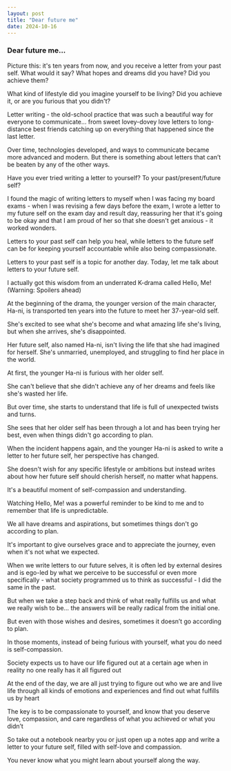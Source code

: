 ```yaml
---
layout: post
title: "Dear future me"
date: 2024-10-16
---
```


### Dear future me...

Picture this: it's ten years from now, and you receive a letter from your past self. What would it say? What hopes and dreams did you have? Did you achieve them?

What kind of lifestyle did you imagine yourself to be living? Did you achieve it, or are you furious that you didn't?

Letter writing - the old-school practice that was such a beautiful way for everyone to communicate… from sweet lovey-dovey love letters to long-distance best friends catching up on everything that happened since the last letter.

Over time, technologies developed, and ways to communicate became more advanced and modern. But there is something about letters that can’t be beaten by any of the other ways.

Have you ever tried writing a letter to yourself? To your past/present/future self?

I found the magic of writing letters to myself when I was facing my board exams - when I was revising a few days before the exam, I wrote a letter to my future self on the exam day and result day, reassuring her that it's going to be okay and that I am proud of her so that she doesn't get anxious - it worked wonders.

Letters to your past self can help you heal, while letters to the future self can be for keeping yourself accountable while also being compassionate.

Letters to your past self is a topic for another day. Today, let me talk about letters to your future self.

I actually got this wisdom from an underrated K-drama called Hello, Me! (Warning: Spoilers ahead)

At the beginning of the drama, the younger version of the main character, Ha-ni, is transported ten years into the future to meet her 37-year-old self.

She's excited to see what she's become and what amazing life she's living, but when she arrives, she's disappointed.

Her future self, also named Ha-ni, isn't living the life that she had imagined for herself. She's unmarried, unemployed, and struggling to find her place in the world.

At first, the younger Ha-ni is furious with her older self.

She can't believe that she didn't achieve any of her dreams and feels like she's wasted her life.

But over time, she starts to understand that life is full of unexpected twists and turns.

She sees that her older self has been through a lot and has been trying her best, even when things didn't go according to plan.

When the incident happens again, and the younger Ha-ni is asked to write a letter to her future self, her perspective has changed.

She doesn't wish for any specific lifestyle or ambitions but instead writes about how her future self should cherish herself, no matter what happens.

It's a beautiful moment of self-compassion and understanding.

Watching Hello, Me! was a powerful reminder to be kind to me and to remember that life is unpredictable.

We all have dreams and aspirations, but sometimes things don't go according to plan.

It's important to give ourselves grace and to appreciate the journey, even when it's not what we expected.

When we write letters to our future selves, it is often led by external desires and is ego-led by what we perceive to be successful or even more specifically - what society programmed us to think as successful - I did the same in the past.

But when we take a step back and think of what really fulfills us and what we really wish to be… the answers will be really radical from the initial one.

But even with those wishes and desires, sometimes it doesn’t go according to plan.

In those moments, instead of being furious with yourself, what you do need is self-compassion.

Society expects us to have our life figured out at a certain age when in reality no one really has it all figured out

At the end of the day, we are all just trying to figure out who we are and live life through all kinds of emotions and experiences and find out what fulfills us by heart

The key is to be compassionate to yourself, and know that you deserve love, compassion, and care regardless of what you achieved or what you didn’t

So take out a notebook nearby you or just open up a notes app and write a letter to your future self, filled with self-love and compassion.

You never know what you might learn about yourself along the way.



